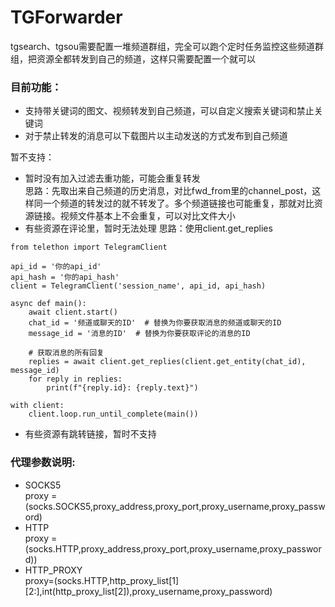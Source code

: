 # TGForwarder

tgsearch、tgsou需要配置一堆频道群组，完全可以跑个定时任务监控这些频道群组，把资源全都转发到自己的频道，这样只需要配置一个就可以

### 目前功能：
- 支持带关键词的图文、视频转发到自己频道，可以自定义搜索关键词和禁止关键词
- 对于禁止转发的消息可以下载图片以主动发送的方式发布到自己频道

暂不支持：
- 暂时没有加入过滤去重功能，可能会重复转发  
思路：先取出来自己频道的历史消息，对比fwd_from里的channel_post，这样同一个频道的转发过的就不转发了。多个频道链接也可能重复，那就对比资源链接。视频文件基本上不会重复，可以对比文件大小
- 有些资源在评论里，暂时无法处理
思路：使用client.get_replies  
```
from telethon import TelegramClient

api_id = '你的api_id'
api_hash = '你的api_hash'
client = TelegramClient('session_name', api_id, api_hash)

async def main():
    await client.start()
    chat_id = '频道或聊天的ID'  # 替换为你要获取消息的频道或聊天的ID
    message_id = '消息的ID'  # 替换为你要获取评论的消息的ID

    # 获取消息的所有回复
    replies = await client.get_replies(client.get_entity(chat_id), message_id)
    for reply in replies:
        print(f"{reply.id}: {reply.text}")

with client:
    client.loop.run_until_complete(main())
```
- 有些资源有跳转链接，暂时不支持


### 代理参数说明:
- SOCKS5  
proxy = (socks.SOCKS5,proxy_address,proxy_port,proxy_username,proxy_password)
- HTTP  
proxy = (socks.HTTP,proxy_address,proxy_port,proxy_username,proxy_password))
- HTTP_PROXY  
proxy=(socks.HTTP,http_proxy_list[1][2:],int(http_proxy_list[2]),proxy_username,proxy_password)
